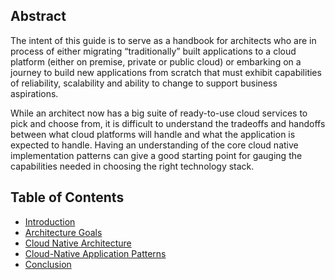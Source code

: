 ## Abstract

The intent of this guide is to serve as a handbook for architects who are in process of either migrating “traditionally” built applications to a cloud platform (either on premise, private or public cloud) or embarking on a journey to build new applications from scratch that must exhibit capabilities of reliability, scalability and ability to change to support business aspirations. 

While an architect now has a big suite of ready-to-use cloud services to pick and choose from, it is difficult to understand the tradeoffs and handoffs between what cloud platforms will handle and what the application is expected to handle. Having an understanding of the core cloud native implementation patterns can give a good starting point for gauging the capabilities needed in choosing the right technology stack.  

## Table of Contents
- [Introduction](https://github.com/srikanthkotekar/ideasworthsharing/blob/master/Building-Modern-Cloud-Native-Apps/2.%20Introduction.md)
- [Architecture Goals](https://github.com/srikanthkotekar/ideasworthsharing/blob/master/Building-Modern-Cloud-Native-Apps/3.%20Architecture%20Goals%20(Key%20Drivers).md)
- [Cloud Native Architecture](https://github.com/srikanthkotekar/ideasworthsharing/blob/master/Building-Modern-Cloud-Native-Apps/4.%20Cloud%20Native%20Architecture%20(Key%20Principles).md)
- [Cloud-Native Application Patterns](https://github.com/srikanthkotekar/ideasworthsharing/blob/master/Building-Modern-Cloud-Native-Apps/5.%20Cloud-Native%20Application%20Patterns.md)
- [Conclusion](https://github.com/srikanthkotekar/ideasworthsharing/blob/master/Building-Modern-Cloud-Native-Apps/6.%20Conclusion.md)


